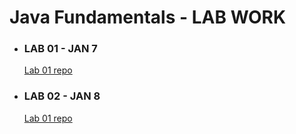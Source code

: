 # Java Fundamentals - LAB WORK

- ### LAB 01 - JAN 7
  [Lab 01 repo](https://github.com/micahThor/java-fundamentals/tree/master/basics)
  
- ### LAB 02 - JAN 8
  [Lab 01 repo](https://github.com/micahThor/java-fundamentals/tree/master/basiclibrary)

